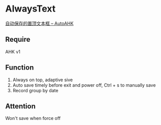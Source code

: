 # AlwaysText
[自动保存的置顶文本框 – AutoAHK](https://www.autoahk.com/?p=43483?viewtoken=9b6ee5707d1e9f562c6244063e226d4b)

## Require

AHK v1

## Function

1. Always on top, adaptive sive
2. Auto save timely before exit and power off, Ctrl + s to manually save
3. Record group by date

## Attention

Won't save when force off

